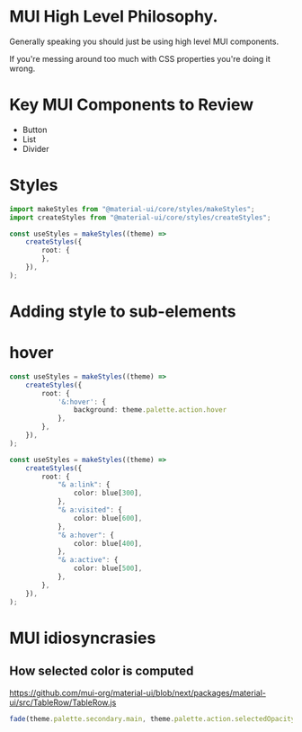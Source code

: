 
# MUI High Level Philosophy.

Generally speaking you should just be using high level MUI components.

If you're messing around too much with CSS properties you're doing it wrong.

# Key MUI Components to Review

 - Button
 - List
 - Divider 

# Styles

```typescript jsx
import makeStyles from "@material-ui/core/styles/makeStyles";
import createStyles from "@material-ui/core/styles/createStyles";

const useStyles = makeStyles((theme) =>
    createStyles({
        root: {
        },
    }),
);
```

# Adding style to sub-elements

# hover
```typescript jsx
const useStyles = makeStyles((theme) =>
    createStyles({
        root: {
            '&:hover': {
                background: theme.palette.action.hover
            },
        },
    }),
);
```


```typescript jsx
const useStyles = makeStyles((theme) =>
    createStyles({
        root: {
            "& a:link": {
                color: blue[300],
            },
            "& a:visited": {
                color: blue[600],
            },
            "& a:hover": {
                color: blue[400],
            },
            "& a:active": {
                color: blue[500],
            },
        },
    }),
);

```

# MUI idiosyncrasies

## How selected color is computed

https://github.com/mui-org/material-ui/blob/next/packages/material-ui/src/TableRow/TableRow.js

```typescript jsx
fade(theme.palette.secondary.main, theme.palette.action.selectedOpacity)
```
